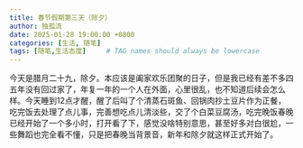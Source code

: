 ```yaml
---
title: 春节假期第三天（除夕）
author: 独孤流
date: 2025-01-28 19:00:00 +0800
categories: [生活, 随笔]
tags: [随笔,生活态度]     # TAG names should always be lowercase
---
```


今天是腊月二十九，除夕。本应该是阖家欢乐团聚的日子，但是我已经有差不多四五年没有回过家了，年复一年的一个人在外面，心里很乱，也不知道后续会怎么样。今天睡到12点才醒，醒了后叫了个清蒸石斑鱼、回锅肉抄土豆片作为正餐，吃完饭去处理了点儿事，完善想吃点儿清淡些，交了个白菜豆腐汤，吃完晚饭春晚已经开始了一个多小时，打开看了下，感觉没啥特别意思，甚至好多对白很尬，一些舞蹈也完全看不懂，只是把春晚当背景音，新年和除夕就这样正式开始了。
